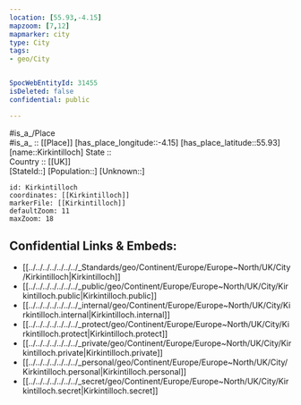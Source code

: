 ```yaml
---
location: [55.93,-4.15] 
mapzoom: [7,12] 
mapmarker: city 
type: City
tags:
- geo/City


SpocWebEntityId: 31455
isDeleted: false
confidential: public

---
```

#is_a_/Place  
#is_a_ :: [[Place]] 
[has_place_longitude::-4.15] 
[has_place_latitude::55.93] 
[name::Kirkintilloch] 
State ::  
Country :: [[UK]]  
[StateId::] 
[Population::] 
[Unknown::] 


```leaflet
id: Kirkintilloch
coordinates: [[Kirkintilloch]] 
markerFile: [[Kirkintilloch]] 
defaultZoom: 11 
maxZoom: 18
```


## Confidential Links & Embeds: 
- [[../../../../../../../_Standards/geo/Continent/Europe/Europe~North/UK/City/Kirkintilloch|Kirkintilloch]] 
- [[../../../../../../../_public/geo/Continent/Europe/Europe~North/UK/City/Kirkintilloch.public|Kirkintilloch.public]] 
- [[../../../../../../../_internal/geo/Continent/Europe/Europe~North/UK/City/Kirkintilloch.internal|Kirkintilloch.internal]] 
- [[../../../../../../../_protect/geo/Continent/Europe/Europe~North/UK/City/Kirkintilloch.protect|Kirkintilloch.protect]] 
- [[../../../../../../../_private/geo/Continent/Europe/Europe~North/UK/City/Kirkintilloch.private|Kirkintilloch.private]] 
- [[../../../../../../../_personal/geo/Continent/Europe/Europe~North/UK/City/Kirkintilloch.personal|Kirkintilloch.personal]] 
- [[../../../../../../../_secret/geo/Continent/Europe/Europe~North/UK/City/Kirkintilloch.secret|Kirkintilloch.secret]] 
